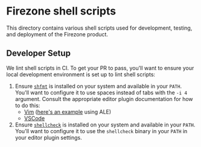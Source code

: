 # Firezone shell scripts

This directory contains various shell scripts used for development, testing, and
deployment of the Firezone product.

## Developer Setup

We lint shell scripts in CI. To get your PR to pass, you'll want to ensure your
local development environment is set up to lint shell scripts:

1. Ensure [`shfmt`](https://github.com/mvdan/sh) is installed on your system and
   available in your `PATH`. You'll want to configure it to use spaces instead
   of tabs with the `-i 4` argument. Consult the appropriate editor plugin
   documentation for how to do this:
   - [Vim](https://github.com/dense-analysis/ale/blob/master/autoload/ale/fixers/shfmt.vim)
     ([here's an example](https://github.com/jamilbk/nvim/blob/master/init.vim#L159)
     using ALE)
   - [VSCode](https://marketplace.visualstudio.com/items?itemName=mkhl.shfmt)
1. Ensure [`shellcheck`](https://github.com/koalaman/shellcheck/tree/master) is
   installed on your system and available in your `PATH`. You'll want to
   configure it to use the `shellcheck` binary in your `PATH` in your editor
   plugin settings.
